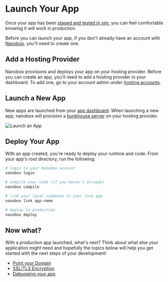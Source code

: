 # Launch Your App
Once your app has been [staged and tested in sim](stage-your-app), you can feel comfortable knowing it will work in production.

Before you can launch your app, if you don't already have an account with <a href="https://dashboard.nanobox.io" target="\_blank">Nanobox</a>, you'll need to create one.

## Add a Hosting Provider
Nanobox provisions and deploys your app on your hosting provider. Before you can create an app, you'll need to add a hosting provider in your dashboard. To add one, go to your account admin under <a href="https://dashboard.nanobox.io/users/provider_accounts" target="\_blank">hosting accounts</a>.

## Launch a New App
New apps are launched from your <a href="https://dashboard.nanobox.io" target="\_blank">app dashboard</a>. When launching a new app, nanobox will provision a <a href="https://docs.nanobox.io/scaling/bunkhouse" target="\_blank">bunkhouse server</a> on your hosting provider.

![Launch an App](/assets/shared/app-launch-button.png)

## Deploy Your App
With an app created, you're ready to deploy your runtime and code. From your app's root directory, run the following:

```bash
# login to your Nanobox account
nanobox login

# compile your code (if you haven't already)
nanobox compile

# link your local codebase to your live app
nanobox link app-name

# deploy to production
nanobox deploy
```

## Now what?
With a production app launched, what's next? Think about what else your application might need and hopefully the topics below will help you get started with the next steps of your development!

* [Point your Domain](/production/point-your-domain)
* [SSL/TLS Encryption](/production/encryption)
* [Debugging your app](/going-further/debugging)
